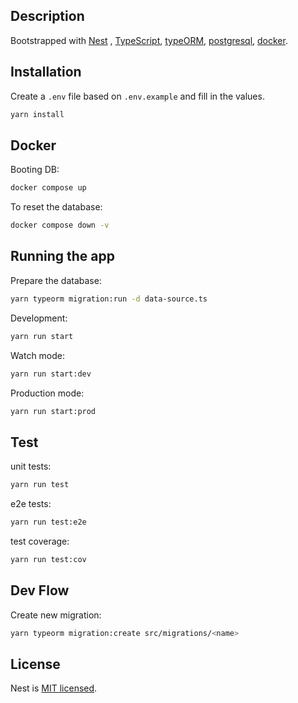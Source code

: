 ## Description

Bootstrapped
with [Nest](https://github.com/nestjs/nest) , [TypeScript](https://www.typescriptlang.org/), [typeORM](https://typeorm.io/), [postgresql](https://www.postgresql.org/), [docker](https://www.docker.com/).

## Installation
 Create a `.env` file based on `.env.example` and fill in the values.

```bash
yarn install
```

## Docker

Booting DB:

```bash
docker compose up
```

To reset the database:

```bash
docker compose down -v
```

## Running the app

Prepare the database:
```bash
yarn typeorm migration:run -d data-source.ts
```

Development:

```bash
yarn run start
```

Watch mode:

```bash
yarn run start:dev
```

Production mode:

```bash
yarn run start:prod
```

## Test

unit tests:

```bash
yarn run test
```

e2e tests:

```bash
yarn run test:e2e
```

test coverage:

```bash
yarn run test:cov
```

## Dev Flow
Create new migration:
```bash
yarn typeorm migration:create src/migrations/<name>
```

## License

Nest is [MIT licensed](LICENSE).
